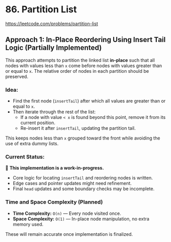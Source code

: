 # 86. Partition List

https://leetcode.com/problems/partition-list

## Approach 1: In-Place Reordering Using Insert Tail Logic (Partially Implemented)

This approach attempts to partition the linked list **in-place** such that all nodes with values less than `x` come before nodes with values greater than or equal to `x`. The relative order of nodes in each partition should be preserved.

### Idea:

- Find the first node (`insertTail`) after which all values are greater than or equal to `x`.
- Then iterate through the rest of the list:
  - If a node with value `< x` is found beyond this point, remove it from its current position.
  - Re-insert it after `insertTail`, updating the partition tail.
  
This keeps nodes less than `x` grouped toward the front while avoiding the use of extra dummy lists.

### Current Status:

🚧 **This implementation is a work-in-progress.**  
- Core logic for locating `insertTail` and reordering nodes is written.
- Edge cases and pointer updates might need refinement.
- Final `head` updates and some boundary checks may be incomplete.


### Time and Space Complexity (Planned)

* **Time Complexity:** `O(n)` — Every node visited once.
* **Space Complexity:** `O(1)` — In-place node manipulation, no extra memory used.

These will remain accurate once implementation is finalized.
